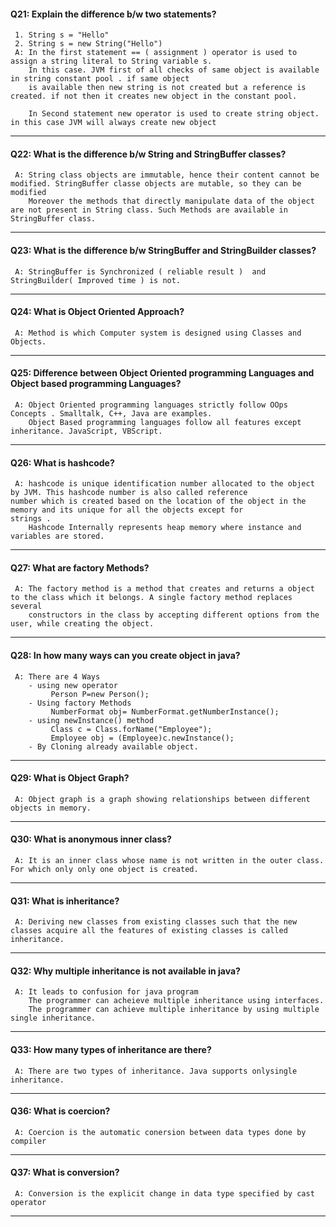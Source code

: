 #### Q21: Explain the difference b/w two statements?
     1. String s = "Hello"
     2. String s = new String("Hello")
     A: In the first statement == ( assignment ) operator is used to assign a string literal to String variable s. 
        In this case. JVM first of all checks of same object is available in string constant pool . if same object 
        is available then new string is not created but a reference is created. if not then it creates new object in the constant pool.

        In Second statement new operator is used to create string object. in this case JVM will always create new object
---

#### Q22: What is the difference b/w String and StringBuffer classes?
     A: String class objects are immutable, hence their content cannot be modified. StringBuffer classe objects are mutable, so they can be modified
        Moreover the methods that directly manipulate data of the object are not present in String class. Such Methods are available in StringBuffer class.
---

#### Q23: What is the difference b/w StringBuffer and StringBuilder classes?
     A: StringBuffer is Synchronized ( reliable result )  and StringBuilder( Improved time ) is not. 
---

#### Q24: What is Object Oriented Approach?
     A: Method is which Computer system is designed using Classes and Objects.
---

#### Q25: Difference between Object Oriented programming Languages and Object based programming Languages?
     A: Object Oriented programming languages strictly follow OOps Concepts . Smalltalk, C++, Java are examples. 
        Object Based programming languages follow all features except inheritance. JavaScript, VBScript.
---

#### Q26: What is hashcode?
     A: hashcode is unique identification number allocated to the object by JVM. This hashcode number is also called reference             number which is created based on the location of the object in the memory and its unique for all the objects except for            strings . 
        Hashcode Internally represents heap memory where instance and variables are stored.
---

#### Q27: What are factory Methods?
     A: The factory method is a method that creates and returns a object to the class which it belongs. A single factory method replaces several
        constructors in the class by accepting different options from the user, while creating the object.
---

#### Q28: In how many ways can you create object in java?
     A: There are 4 Ways 
        - using new operator
             Person P=new Person();
        - Using factory Methods
             NumberFormat obj= NumberFormat.getNumberInstance();
        - using newInstance() method
             Class c = Class.forName("Employee");
             Employee obj = (Employee)c.newInstance();
        - By Cloning already available object.
---

#### Q29: What is Object Graph?
     A: Object graph is a graph showing relationships between different objects in memory.
---

#### Q30: What is anonymous inner class?
     A: It is an inner class whose name is not written in the outer class. For which only only one object is created.
---

#### Q31: What is inheritance?
     A: Deriving new classes from existing classes such that the new classes acquire all the features of existing classes is called inheritance.
---

#### Q32: Why multiple inheritance is not available in java?
     A: It leads to confusion for java program
        The programmer can acheieve multiple inheritance using interfaces.
        The programmer can achieve multiple inheritance by using multiple single inheritance.
---

#### Q33: How many types of inheritance are there?
     A: There are two types of inheritance. Java supports onlysingle inheritance.
---

#### Q36: What is coercion?
     A: Coercion is the automatic conersion between data types done by compiler

---

#### Q37: What is conversion?
     A: Conversion is the explicit change in data type specified by cast operator 
---
